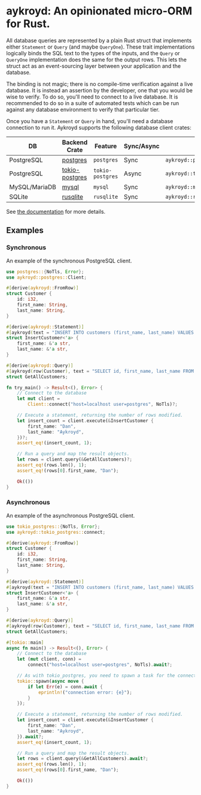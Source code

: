 # aykroyd: An opinionated micro-ORM for Rust.

All database queries are represented by a plain Rust struct that implements
either `Statement` or `Query` (and maybe `QueryOne`).  These trait implementations
logically binds the SQL text to the types of the inputs, and the `Query` or
`QueryOne` implementation does the same for the output rows.  This lets the
struct act as an event-sourcing layer between your application and the database.

The binding is not magic; there is no compile-time verification against a
live database.  It is instead an assertion by the developer, one that you
would be wise to verify.  To do so, you'll need to connect to a live database.
It is recommended to do so in a suite of automated tests which can be run
against any database environment to verify that particular tier.

Once you have a `Statement` or `Query` in hand, you'll need a database
connection to run it.  Aykroyd supports the following database client crates:

| DB | Backend Crate | Feature | Sync/Async | Client |
| -- | ------------- | ------- | ---------- | ------ |
| PostgreSQL | [postgres](https://crates.io/crates/postgres) | `postgres` | Sync | `aykroyd::postgres::Client` |
| PostgreSQL | [tokio-postgres](https://crates.io/crates/tokio-postgres) | `tokio-postgres` | Async | `aykroyd::tokio_postgres::Client` |
| MySQL/MariaDB | [mysql](https://crates.io/crates/mysql) | `mysql` | Sync | `aykroyd::mysql::Client` |
| SQLite | [rusqlite](https://crates.io/crates/rusqlite) | `rusqlite` | Sync | `aykroyd::rusqlite::Client` |

See [the documentation](https://docs.rs/aykroyd/latest/aykroyd/) for more details.

## Examples

### Synchronous

An example of the synchronous PostgreSQL client.

```rust
use postgres::{NoTls, Error};
use aykroyd::postgres::Client;

#[derive(aykroyd::FromRow)]
struct Customer {
    id: i32,
    first_name: String,
    last_name: String,
}

#[derive(aykroyd::Statement)]
#[aykroyd(text = "INSERT INTO customers (first_name, last_name) VALUES ($1, $2)")]
struct InsertCustomer<'a> {
    first_name: &'a str,
    last_name: &'a str,
}

#[derive(aykroyd::Query)]
#[aykroyd(row(Customer), text = "SELECT id, first_name, last_name FROM customers")]
struct GetAllCustomers;

fn try_main() -> Result<(), Error> {
    // Connect to the database
    let mut client =
        Client::connect("host=localhost user=postgres", NoTls)?;

    // Execute a statement, returning the number of rows modified.
    let insert_count = client.execute(&InsertCustomer {
        first_name: "Dan",
        last_name: "Aykroyd",
    })?;
    assert_eq!(insert_count, 1);

    // Run a query and map the result objects.
    let rows = client.query(&GetAllCustomers)?;
    assert_eq!(rows.len(), 1);
    assert_eq!(rows[0].first_name, "Dan");

    Ok(())
}
```

### Asynchronous

An example of the asynchronous PostgreSQL client.

```rust
use tokio_postgres::{NoTls, Error};
use aykroyd::tokio_postgres::connect;

#[derive(aykroyd::FromRow)]
struct Customer {
    id: i32,
    first_name: String,
    last_name: String,
}

#[derive(aykroyd::Statement)]
#[aykroyd(text = "INSERT INTO customers (first_name, last_name) VALUES ($1, $2)")]
struct InsertCustomer<'a> {
    first_name: &'a str,
    last_name: &'a str,
}

#[derive(aykroyd::Query)]
#[aykroyd(row(Customer), text = "SELECT id, first_name, last_name FROM customers")]
struct GetAllCustomers;

#[tokio::main]
async fn main() -> Result<(), Error> {
    // Connect to the database
    let (mut client, conn) =
        connect("host=localhost user=postgres", NoTls).await?;

    // As with tokio_postgres, you need to spawn a task for the connection.
    tokio::spawn(async move {
        if let Err(e) = conn.await {
            eprintln!("connection error: {e}");
        }
    });

    // Execute a statement, returning the number of rows modified.
    let insert_count = client.execute(&InsertCustomer {
        first_name: "Dan",
        last_name: "Aykroyd",
    }).await?;
    assert_eq!(insert_count, 1);

    // Run a query and map the result objects.
    let rows = client.query(&GetAllCustomers).await?;
    assert_eq!(rows.len(), 1);
    assert_eq!(rows[0].first_name, "Dan");

    Ok(())
}
